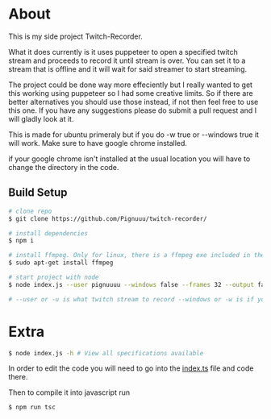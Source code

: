 # About

This is my side project Twitch-Recorder.

What it does currently is it uses puppeteer to open a specified twitch stream and proceeds to record it until stream is over. You can set it to a stream that is offline and it will wait for said streamer to start streaming.

The project could be done way more effeciently but I really wanted to get this working using puppeteer so I had some creative limits. So if there are better alternatives you should use those instead, if not then feel free to use this one. If you have any suggestions please do submit a pull request and I will gladly look at it.

This is made for ubuntu primeraly but if you do -w true or --windows true it will work. Make sure to have google chrome installed.

if your google chrome isn't installed at the usual location you will have to change the directory in the code.

## Build Setup

```bash
# clone repo
$ git clone https://github.com/Pignuuu/twitch-recorder/

# install dependencies
$ npm i

# install ffmpeg. Only for linux, there is a ffmpeg exe included in the repository. Gotten from www.ffmpeg.org/
$ sudo apt-get install ffmpeg

# start project with node
$ node index.js --user pignuuuu --windows false --frames 32 --output false

# --user or -u is what twitch stream to record --windows or -w is if you are using windows --frames or -f is how many frames ffmpeg will render --output or -o is wether ffmpeg should output to console

```

# Extra

```bash
$ node index.js -h # View all specifications available
```

In order to edit the code you will need to go into the [index.ts](https://github.com/Pignuuu/twitch-recorder/blob/main/index.ts) file and code there.

Then to compile it into javascript run

```bash
$ npm run tsc
```
